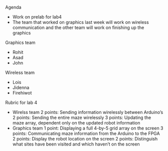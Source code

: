 Agenda
  * Work on  prelab for lab4
  * The team that worked on graphics last week will work on wireless communication and the other team will work on finishing 
    up the graphics
    
  Graphics team
   * Rohit
   * Asad
   * John
   
   Wireless team
   * Lois
   * Jidenna
   * Firehiwot
   
   Rubric for lab 4
   * Wirelss team
    2 points: Sending information wirelessly between Arduino’s
    2 points: Sending the entire maze wirelessly
    3 points: Updating the maze array, dependent only on the updated robot information
   * Graphics team
    1 point: Displaying a full 4-by-5 grid array on the screen
    3 points: Communicating maze information from the Arduino to the FPGA
    2 points: Display the robot location on the screen
    2 points: Distinguish what sites have been visited and which haven’t on the screen

   
